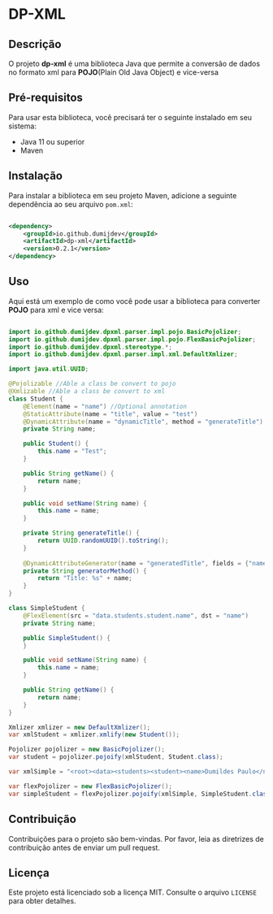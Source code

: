 # DP-XML 

## Descrição

O projeto **dp-xml** é uma biblioteca Java que permite a conversão de dados no formato xml para **POJO**(Plain Old Java
Object) e vice-versa

## Pré-requisitos

Para usar esta biblioteca, você precisará ter o seguinte instalado em seu sistema:

- Java 11 ou superior
- Maven

## Instalação

Para instalar a biblioteca em seu projeto Maven, adicione a seguinte dependência ao seu arquivo `pom.xml`:

```xml

<dependency>
    <groupId>io.github.dumijdev</groupId>
    <artifactId>dp-xml</artifactId>
    <version>0.2.1</version>
</dependency>
```

## Uso

Aqui está um exemplo de como você pode usar a biblioteca para converter **POJO** para xml e vice versa:

```java

import io.github.dumijdev.dpxml.parser.impl.pojo.BasicPojolizer;
import io.github.dumijdev.dpxml.parser.impl.pojo.FlexBasicPojolizer;
import io.github.dumijdev.dpxml.stereotype.*;
import io.github.dumijdev.dpxml.parser.impl.xml.DefaultXmlizer;

import java.util.UUID;

@Pojolizable //Able a class be convert to pojo
@Xmlizable //Able a class be convert to xml
class Student {
    @Element(name = "name") //Optional annotation
    @StaticAttribute(name = "title", value = "test")
    @DynamicAttribute(name = "dynamicTitle", method = "generateTitle")
    private String name;

    public Student() {
        this.name = "Test";
    }

    public String getName() {
        return name;
    }

    public void setName(String name) {
        this.name = name;
    }

    private String generateTitle() {
        return UUID.randomUUID().toString();
    }
    
    @DynamicAttributeGenerator(name = "generatedTitle", fields = {"name"})
    private String generatorMethod() {
        return "Title: %s" + name;
    }
}

class SimpleStudent {
    @FlexElement(src = "data.students.student.name", dst = "name")
    private String name;

    public SimpleStudent() {
    }

    public void setName(String name) {
        this.name = name;
    }

    public String getName() {
        return name;
    }
}

Xmlizer xmlizer = new DefaultXmlizer();
var xmlStudent = xmlizer.xmlify(new Student());

Pojolizer pojolizer = new BasicPojolizer();
var student = pojolizer.pojoify(xmlStudent, Student.class);

var xmlSimple = "<root><data><students><student><name>Dumildes Paulo</name></student></students></data></root>";

var flexPojolizer = new FlexBasicPojolizer();
var simpleStudent = flexPojolizer.pojoify(xmlSimple, SimpleStudent.class);

```

## Contribuição

Contribuições para o projeto são bem-vindas. Por favor, leia as diretrizes de contribuição antes de enviar um pull
request.

## Licença

Este projeto está licenciado sob a licença MIT. Consulte o arquivo `LICENSE` para obter detalhes.